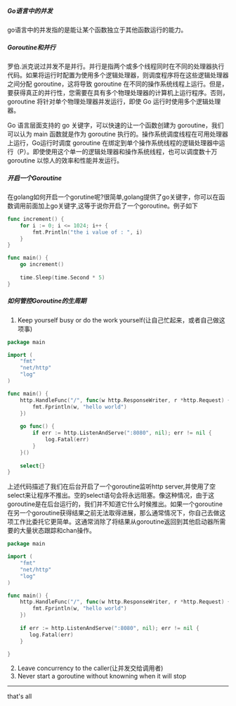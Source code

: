 ##### Go语言中的并发

go语言中的并发指的是能让某个函数独立于其他函数运行的能力。

##### Goroutine和并行

罗伯.派克说过并发不是并行。并行是指两个或多个线程同时在不同的处理器执行代码。如果将运行时配置为使用多个逻辑处理器，则调度程序将在这些逻辑处理器之间分配 goroutine，这将导致 goroutine 在不同的操作系统线程上运行。但是，要获得真正的并行性，您需要在具有多个物理处理器的计算机上运行程序。否则，goroutine 将针对单个物理处理器并发运行，即使 Go 运行时使用多个逻辑处理器。

Go 语言层面支持的 go 关键字，可以快速的让一个函数创建为 goroutine，我们可以认为 main 函数就是作为 goroutine 执行的。操作系统调度线程在可用处理器上运行，Go运行时调度 goroutine 在绑定到单个操作系统线程的逻辑处理器中运行（P）。即使使用这个单一的逻辑处理器和操作系统线程，也可以调度数十万 goroutine 以惊人的效率和性能并发运行。

##### 开启一个Goroutine

在golang如何开启一个gorutine呢?很简单,golang提供了go关键字，你可以在函数调用前面加上go关键字,这等于说你开启了一个goroutine。例子如下

```go
func increment() {
    for i := 0; i <= 1024; i++ {
        fmt.Println("the i value of : ", i)
    }
}

func main() {
    go increment()
    
    time.Sleep(time.Second * 5)
}
```

##### 如何管控Goroutine的生周期

1. Keep yourself busy or do the work yourself(让自己忙起来，或者自己做这项事)

```go
package main

import (
    "fmt"
    "net/http"
    "log"
)

func main() {
    http.HandleFunc("/", func(w http.ResponseWriter, r *http.Request) {
        fmt.Fprintln(w, "hello world")
    })
    
    go func() {
        if err := http.ListenAndServe(":8080", nil); err != nil {
            log.Fatal(err)
        }
    }()
    
    select{}
}
```

上述代码描述了我们在后台开启了一个goroutine监听http server,并使用了空select来让程序不推出。空的select语句会将永远阻塞。像这种情况，由于这goroutine是在后台运行的，我们并不知道它什么时候推出。如果一个goroutine在另一个goroutine获得结果之前无法取得进展，那么通常情况下，你自己去做这项工作比委托它更简单。这通常消除了将结果从goroutine返回到其他启动器所需要的大量状态跟踪和chan操作。

```go
package main

import (
    "fmt"
    "net/http"
    "log"
)

func main() {
    http.HandleFunc("/", func(w http.ResponseWriter, r *http.Request) {
        fmt.Fprintln(w, "hello world")
    })
    
    if err := http.ListenAndServe(":8080", nil); err != nil {
       log.Fatal(err)
    }

}
```

2. Leave concurrency to the caller(让并发交给调用者)
3. Never start a goroutine without knowning when it will stop



---

that's all
